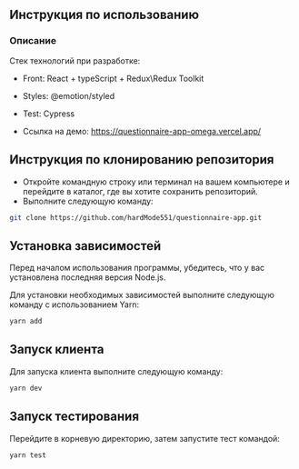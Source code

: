 ## Инструкция по использованию

### Описание

Стек технологий при разработке:
- Front: React + typeScript + Redux\Redux Toolkit
- Styles: @emotion/styled
- Test: Cypress

- Ссылка на демо: https://questionnaire-app-omega.vercel.app/

## Инструкция по клонированию репозитория

- Откройте командную строку или терминал на вашем компьютере и перейдите в каталог, где вы хотите сохранить репозиторий.
- Выполните следующую команду:

```sh
git clone https://github.com/hardMode551/questionnaire-app.git
```

## Установка зависимостей

Перед началом использования программы, убедитесь, что у вас установлена последняя версия Node.js.

Для установки необходимых зависимостей выполните следующую команду с использованием Yarn:

```sh
yarn add
```

## Запуск клиента

Для запуска клиента выполните следующую команду:

```sh
yarn dev
```

## Запуск тестирования

Перейдите в корневую директорию, затем запустите тест командой:

```sh
yarn test
```
